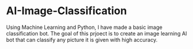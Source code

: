 # AI-Image-Classification
Using Machine Learning and Python, I have made a basic image classification bot.
The goal of this prjoect is to create an image learning AI bot that can classify any picture it is given with high accuracy. 

